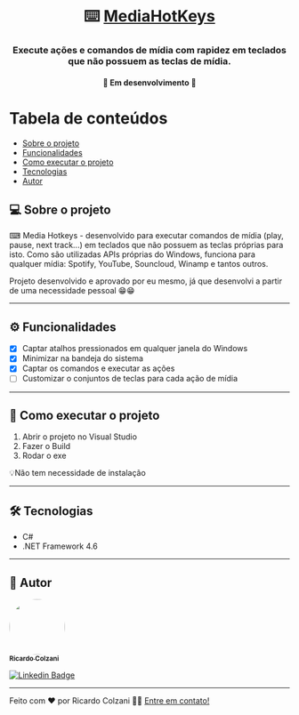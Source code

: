 <h1 align="center">
     ⌨️ <a href="#" alt="media hotkeys"> MediaHotKeys </a>
</h1>

<h3 align="center">
    Execute ações e comandos de mídia com rapidez em teclados que não possuem as teclas de mídia.  
</h3>

<h4 align="center">
	🚧   Em desenvolvimento  🚧
</h4>

Tabela de conteúdos
=================
<!--ts-->
   * [Sobre o projeto](#-sobre-o-projeto)
   * [Funcionalidades](#-funcionalidades)
   * [Como executar o projeto](#-como-executar-o-projeto)
   * [Tecnologias](#-tecnologias)
   * [Autor](#-autor)
<!--te-->

## 💻 Sobre o projeto

⌨ Media Hotkeys - desenvolvido para executar comandos de mídia (play, pause, next track...) em teclados que não possuem as teclas próprias para isto. Como são utilizadas APIs próprias do Windows, funciona para qualquer mídia: Spotify, YouTube, Souncloud, Winamp e tantos outros.  

Projeto desenvolvido e aprovado por eu mesmo, já que desenvolvi a partir de uma necessidade pessoal 😁😁

---

## ⚙️ Funcionalidades

- [x] Captar atalhos pressionados em qualquer janela do Windows
- [x] Minimizar na bandeja do sistema
- [x] Captar os comandos e executar as ações
- [ ] Customizar o conjuntos de teclas para cada ação de mídia 

---

## 🚀 Como executar o projeto

1. Abrir o projeto no Visual Studio 
2. Fazer o Build
3. Rodar o exe

💡Não tem necessidade de instalação

---

## 🛠 Tecnologias

- C#
- .NET Framework 4.6

---
## 🦸 Autor

<a href="https://blog.rocketseat.com.br/author/thiago/">
 <img style="border-radius: 50%;" src="https://avatars1.githubusercontent.com/u/6742811?s=400&u=08e0915ca288e05e885b4bde2193c5cc23d763c9&v=4" width="100px;" alt=""/>
 <br />
 <sub><b>Ricardo Colzani</b></sub></a> <a href="https://www.linkedin.com/in/ricardocolzani/" title="Ricardo Colzani Linkedin"></a>
 <br />

[![Linkedin Badge](https://img.shields.io/badge/-Ricardo-blue?style=flat-square&logo=Linkedin&logoColor=white&link=https://www.linkedin.com/in/ricardocolzani/)](https://www.linkedin.com/in/ricardocolzani/) 

---

Feito com ❤️ por Ricardo Colzani 👋🏽 [Entre em contato!](https://www.linkedin.com/in/ricardocolzani/)
